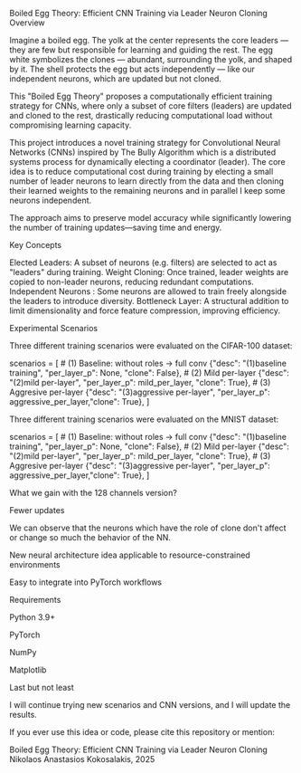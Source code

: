 Boiled Egg Theory: Efficient CNN Training via Leader Neuron Cloning
Overview

Imagine a boiled egg.
The yolk at the center represents the core leaders — they are few but responsible for learning and guiding the rest.
The egg white symbolizes the clones — abundant, surrounding the yolk, and shaped by it.
The shell protects the egg but acts independently — like our independent neurons, which are updated but not cloned.

This "Boiled Egg Theory" proposes a computationally efficient training strategy for CNNs, 
where only a subset of core filters (leaders) are updated and cloned to the rest, 
drastically reducing computational load without compromising learning capacity.

This project introduces a novel training strategy for Convolutional Neural Networks (CNNs) inspired by 
The Bully Algorithm which is a distributed systems process for dynamically electing a coordinator (leader). 
The core idea is to reduce computational cost during training by electing a small number of leader neurons to learn directly from the data 
and then cloning their learned weights to the remaining neurons and in parallel I keep some neurons independent.

The approach aims to preserve model accuracy while significantly lowering the number of training updates—saving time and energy.

Key Concepts

Elected Leaders: A subset of neurons (e.g. filters) are selected to act as "leaders" during training.
Weight Cloning: Once trained, leader weights are copied to non-leader neurons, reducing redundant computations.
Independent Neurons : Some neurons are allowed to train freely alongside the leaders to introduce diversity.
Bottleneck Layer: A structural addition to limit dimensionality and force feature compression, improving efficiency.

Experimental Scenarios

Three different training scenarios were evaluated on the CIFAR-100 dataset:

scenarios = [
    # (1) Baseline: without roles -> full conv
    {"desc": "(1)baseline training",      "per_layer_p": None,                "clone": False},
    # (2) Mild per-layer
    {"desc": "(2)mild per-layer",         "per_layer_p": mild_per_layer,      "clone": True},
    # (3) Aggresive per-layer
    {"desc": "(3)aggressive per-layer",   "per_layer_p": aggressive_per_layer,"clone": True},
]





Three different training scenarios were evaluated on the MNIST dataset:

scenarios = [
    # (1) Baseline: without roles -> full conv
    {"desc": "(1)baseline training",      "per_layer_p": None,                "clone": False},
    # (2) Mild per-layer
    {"desc": "(2)mild per-layer",         "per_layer_p": mild_per_layer,      "clone": True},
    # (3) Aggresive per-layer
    {"desc": "(3)aggressive per-layer",   "per_layer_p": aggressive_per_layer,"clone": True},
]




What we gain with the 128 channels version?

Fewer updates 

We can observe that the neurons which have the role of clone don't affect or change so much the behavior of the NN.

New neural architecture idea applicable to resource-constrained environments

Easy to integrate into PyTorch workflows



Requirements

Python 3.9+

PyTorch

NumPy

Matplotlib

Last but not least

I will continue trying new scenarios and CNN versions, and I will update the results.

If you ever use this idea or code, please cite this repository or mention:

Boiled Egg Theory: Efficient CNN Training via Leader Neuron Cloning
Nikolaos Anastasios Kokosalakis, 2025